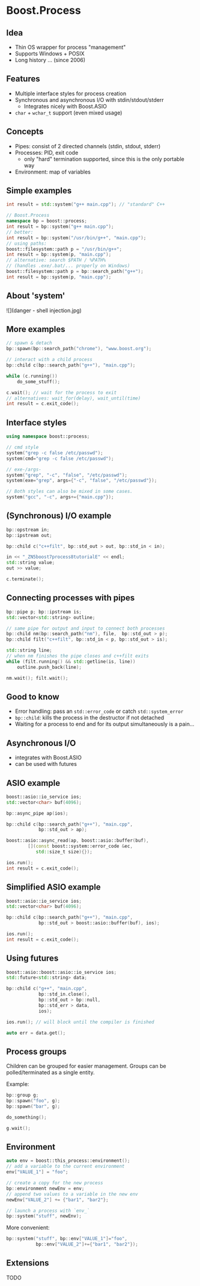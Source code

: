 Boost.Process
=============

Idea
----

* Thin OS wrapper for process "management"
* Supports Windows + POSIX
* Long history ... (since 2006)

Features
--------

* Multiple interface styles for process creation
* Synchronous and asynchronous I/O with stdin/stdout/stderr
    * Integrates nicely with Boost.ASIO
* `char` + `wchar_t` support (even mixed usage)


Concepts
--------

* Pipes: consist of 2 directed channels (stdin, stdout, stderr)
* Processes: PID, exit code
    * only "hard" termination supported, since this is the only portable way
* Environment: map of variables


Simple examples
---------------

```cpp
int result = std::system("g++ main.cpp"); // "standard" C++

// Boost.Process
namespace bp = boost::process;
int result = bp::system("g++ main.cpp");
// better:
int result = bp::system("/usr/bin/g++", "main.cpp");
// using paths:
boost::filesystem::path p = "/usr/bin/g++";
int result = bp::system(p, "main.cpp");
// alternative: search $PATH / %PATH% 
// (handles .exe/.bat/... properly on Windows)
boost::filesystem::path p = bp::search_path("g++");
int result = bp::system(p, "main.cpp");
```

About 'system'
--------------

![](danger - shell injection.jpg)

More examples
-------------

```cpp
// spawn & detach
bp::spawn(bp::search_path("chrome"), "www.boost.org");

// interact with a child process
bp::child c(bp::search_path("g++"), "main.cpp");

while (c.running())
    do_some_stuff();

c.wait(); // wait for the process to exit
// alternatives: wait_for(delay), wait_until(time)
int result = c.exit_code();
```

Interface styles
----------------

```cpp
using namespace boost::process;

// cmd style
system("grep -c false /etc/passwd");
system(cmd="grep -c false /etc/passwd");

// exe-/args-
system("grep", "-c", "false", "/etc/passwd");
system(exe="grep", args={"-c", "false", "/etc/passwd"});

// Both styles can also be mixed in some cases.
system("gcc", "-c", args+={"main.cpp"});
```

(Synchronous) I/O example
-------------------------

```cpp
bp::opstream in;
bp::ipstream out;

bp::child c("c++filt", bp::std_out > out, bp::std_in < in);

in << "_ZN5boost7process8tutorialE" << endl;
std::string value;
out >> value;

c.terminate();
```

Connecting processes with pipes
-------------------------------

```cpp
bp::pipe p; bp::ipstream is;
std::vector<std::string> outline;

// same pipe for output and input to connect both processes
bp::child nm(bp::search_path("nm"), file,  bp::std_out > p);
bp::child filt("c++filt", bp::std_in < p, bp::std_out > is);

std::string line;
// when nm finishes the pipe closes and c++filt exits
while (filt.running() && std::getline(is, line))
    outline.push_back(line);

nm.wait(); filt.wait();
```

Good to know
------------

* Error handling: pass an `std::error_code` or catch `std::system_error`
* `bp::child`: kills the process in the destructor if not detached
* Waiting for a process to end and for its output simultaneously is a pain...


Asynchronous I/O
----------------

* integrates with Boost.ASIO
* can be used with futures

## ASIO example

```cpp
boost::asio::io_service ios;
std::vector<char> buf(4096);

bp::async_pipe ap(ios);

bp::child c(bp::search_path("g++"), "main.cpp",
            bp::std_out > ap);

boost::asio::async_read(ap, boost::asio::buffer(buf),
        [](const boost::system::error_code &ec,
           std::size_t size){});

ios.run();
int result = c.exit_code();
```

## Simplified ASIO example

```cpp
boost::asio::io_service ios;
std::vector<char> buf(4096);

bp::child c(bp::search_path("g++"), "main.cpp",
            bp::std_out > boost::asio::buffer(buf), ios);

ios.run();
int result = c.exit_code();
```

## Using futures

```cpp
boost::asio::boost::asio::io_service ios;
std::future<std::string> data;

bp::child c("g++", "main.cpp",
            bp::std_in.close(),
            bp::std_out > bp::null,
            bp::std_err > data,
            ios);

ios.run(); // will block until the compiler is finished

auto err = data.get();
```

Process groups
--------------

Children can be grouped for easier management. Groups can be polled/terminated as a single entity.

Example:

```cpp
bp::group g;
bp::spawn("foo", g);
bp::spawn("bar", g);

do_something();

g.wait();
```

Environment
-----------

```cpp
auto env = boost::this_process::environment();
// add a variable to the current environment
env["VALUE_1"] = "foo";

// create a copy for the new process
bp::environment newEnv = env;
// append two values to a variable in the new env
newEnv["VALUE_2"] += {"bar1", "bar2"};

// launch a process with `env_`
bp::system("stuff", newEnv);
```

More convenient:

```cpp
bp::system("stuff", bp::env["VALUE_1"]="foo",
           bp::env["VALUE_2"]+={"bar1", "bar2"});
```

Extensions
----------

TODO

